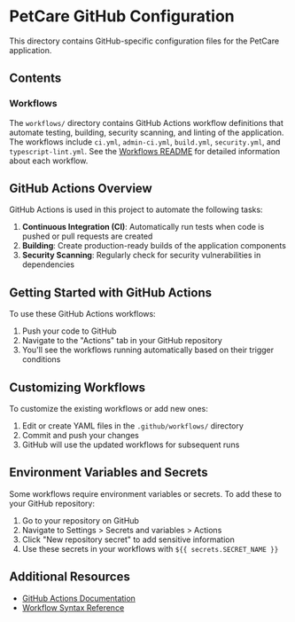 # PetCare GitHub Configuration

This directory contains GitHub-specific configuration files for the PetCare application.

## Contents

### Workflows

The `workflows/` directory contains GitHub Actions workflow definitions that automate testing, building, security scanning, and linting of the application. The workflows include `ci.yml`, `admin-ci.yml`, `build.yml`, `security.yml`, and `typescript-lint.yml`. See the [Workflows README](./workflows/README.md) for detailed information about each workflow.

## GitHub Actions Overview

GitHub Actions is used in this project to automate the following tasks:

1. **Continuous Integration (CI)**: Automatically run tests when code is pushed or pull requests are created
2. **Building**: Create production-ready builds of the application components
3. **Security Scanning**: Regularly check for security vulnerabilities in dependencies

## Getting Started with GitHub Actions

To use these GitHub Actions workflows:

1. Push your code to GitHub
2. Navigate to the "Actions" tab in your GitHub repository
3. You'll see the workflows running automatically based on their trigger conditions

## Customizing Workflows

To customize the existing workflows or add new ones:

1. Edit or create YAML files in the `.github/workflows/` directory
2. Commit and push your changes
3. GitHub will use the updated workflows for subsequent runs

## Environment Variables and Secrets

Some workflows require environment variables or secrets. To add these to your GitHub repository:

1. Go to your repository on GitHub
2. Navigate to Settings > Secrets and variables > Actions
3. Click "New repository secret" to add sensitive information
4. Use these secrets in your workflows with `${{ secrets.SECRET_NAME }}`

## Additional Resources

- [GitHub Actions Documentation](https://docs.github.com/en/actions)
- [Workflow Syntax Reference](https://docs.github.com/en/actions/reference/workflow-syntax-for-github-actions)